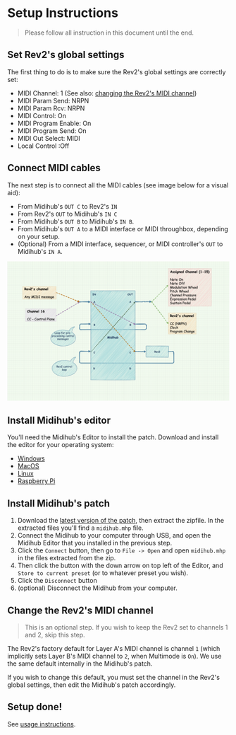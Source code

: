 # Setup Instructions
> Please follow all instruction in this document until the end.

## Set Rev2's global settings
The first thing to do is to make sure the Rev2's global settings are correctly set:

- MIDI Channel: 1 (See also: [changing the Rev2's MIDI channel](#changing-the-rev2s-midi-channel))
- MIDI Param Send: NRPN
- MIDI Param Rcv: NRPN
- MIDI Control: On
- MIDI Program Enable: On
- MIDI Program Send: On
- MIDI Out Select: MIDI
- Local Control :Off

## Connect MIDI cables
The next step is to connect all the MIDI cables (see image below for a visual aid):

- From Midihub's `OUT C` to Rev2's `IN`
- From Rev2's `OUT` to Midihub's `IN C`
- From Midihub's `OUT B` to Midihub's `IN B`.
- From Midihub's `OUT A` to a MIDI interface or MIDI throughbox, depending on your setup.
- (Optional) From a MIDI interface, sequencer, or MIDI controller's `OUT` to Midihub's `IN A`.

![](diagram.png)

## Install Midihub's editor
You'll need the Midihub's Editor to install the patch. Download and install the editor for your operating system:

- [Windows](https://blokas.io/midihub/downloads/latest/windows/)
- [MacOS](https://blokas.io/midihub/downloads/latest/mac/)
- [Linux](https://blokas.io/midihub/downloads/latest/linux/)
- [Raspberry Pi](https://blokas.io/midihub/downloads/latest/linux_arm/)

## Install Midihub's patch

1. Download the [latest version of the patch](https://github.com/psrpinto/rev2-master-keyboard/releases), then extract the zipfile. In the extracted files you'll find a `midihub.mhp` file.
2. Connect the Midihub to your computer through USB, and open the Midihub Editor that you installed in the previous step.
3. Click the `Connect` button, then go to `File -> Open` and open `midihub.mhp` in the files extracted from the zip.
4. Then click the button with the down arrow on top left of the Editor, and `Store to current preset` (or to whatever preset you wish).
5. Click the `Disconnect` button
6. (optional) Disconnect the Midihub from your computer.

## Change the Rev2's MIDI channel
> This is an optional step. If you wish to keep the Rev2 set to channels 1 and 2, skip this step.

The Rev2's factory default for Layer A's MIDI channel is channel `1` (which implicitly sets Layer B's MIDI channel to `2`, when Multimode is `On`). We use the same default internally in the Midihub's patch.

If you wish to change this default, you must set the channel in the Rev2's global settings, then edit the Midihub's patch accordingly.

## Setup done!
See [usage instructions](README.md#usage).